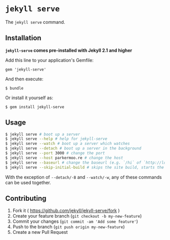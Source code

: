 # `jekyll serve`

The `jekyll serve` command.

## Installation

**`jekyll-serve` comes pre-installed with Jekyll 2.1 and higher**

Add this line to your application's Gemfile:

    gem 'jekyll-serve'

And then execute:

    $ bundle

Or install it yourself as:

    $ gem install jekyll-serve

## Usage

```bash
$ jekyll serve # boot up a server
$ jekyll serve --help # help for jekyll-serve
$ jekyll serve --watch # boot up a server which watches
$ jekyll serve --detach # boot up a server in the background
$ jekyll serve --port 3000 # change the port
$ jekyll serve --host parkermoo.re # change the host
$ jekyll serve --baseurl # change the baseurl (e.g. `/hi` of `http://localhost:4000/hi`) to which WEBrick mounts
$ jekyll serve --skip-initial-build # skips the site build, starts the server immediately. Useful with `--watch`.
```

With the exception of `--detach/-B` and `--watch/-w`, any of these commands can be used together.

## Contributing

1. Fork it ( https://github.com/jekyll/jekyll-serve/fork )
2. Create your feature branch (`git checkout -b my-new-feature`)
3. Commit your changes (`git commit -am 'Add some feature'`)
4. Push to the branch (`git push origin my-new-feature`)
5. Create a new Pull Request
